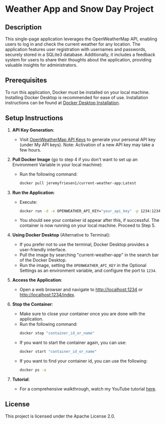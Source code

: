 # Weather App and Snow Day Project

## Description
This single-page application leverages the OpenWeatherMap API, enabling users to log in and check the current weather for any location. The application features user registration with usernames and passwords, securely stored in a SQLite3 database. Additionally, it includes a feedback system for users to share their thoughts about the application, providing valuable insights for administrators.

## Prerequisites
To run this application, Docker must be installed on your local machine. Installing Docker Desktop is recommended for ease of use. Installation instructions can be found at [Docker Desktop Installation](https://docs.docker.com/desktop/install/windows-install/).

## Setup Instructions
1. **API Key Generation**:
   - Visit [OpenWeatherMap API Keys](https://home.openweathermap.org/api_keys) to generate your personal API key (under My API keys). Note: Activation of a new API key may take a few hours.

2. **Pull Docker Image** (go to step 4 if you don't want to set up an Environment Variable in your local machine):
   - Run the following command:
     ```bash
     docker pull jeremyfriesen1/current-weather-app:Latest
     ```

3. **Run the Application**:
   - Execute:
     ```bash
     docker run -d -e OPENWEATHER_API_KEY="your_api_key" -p 1234:1234 jeremyfriesen1/current-weather-app:Latest
     ```
   - You should see your container id appear after this, if successful. The container is now running on your local machine. Proceed to Step 5. 

4. **Using Docker Desktop** (Alternative to Terminal):
   - If you prefer not to use the terminal, Docker Desktop provides a user-friendly interface.
   - Pull the image by searching "current-weather-app" in the search bar of the Docker Desktop.
   - Run the image, setting the `OPENWEATHER_API_KEY` in the Optional Settings as an environment variable, and configure the port to `1234`.

5. **Access the Application**:
   - Open a web browser and navigate to [http://localhost:1234](http://localhost:1234) or [http://localhost:1234/index](http://localhost:1234/index).

6. **Stop the Container**:
   - Make sure to close your container once you are done with the application.
   - Run the following command:
     ```bash
     docker stop "container_id_or_name"
     ```
   - If you want to start the container again, you can use:
     ```bash
     docker start "container_id_or_name"
     ```
   - If you want to find your container id, you can use the following:
     ```bash
     docker ps -a
     ```
     
8. **Tutorial**:
   - For a comprehensive walkthrough, watch my YouTube tutorial [here](#).

## License
This project is licensed under the Apache License 2.0.

